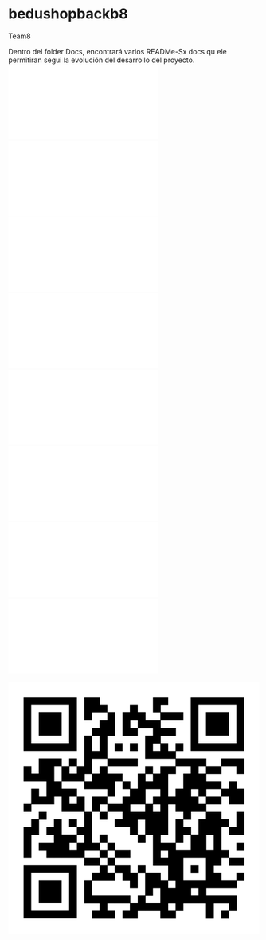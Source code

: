 # bedushopbackb8
Team8


Dentro del folder Docs, encontrará varios  READMe-Sx docs qu ele permitiran segui la evolución del desarrollo del proyecto.
![Readme Sesion 1](./docs/README-S1.md)
![Readme Sesion 2](./docs/README-S2.md)
![Readme Sesion 3](./docs/README-S3.md)
![Readme Sesion 4](./docs/README-S4.md)
![Readme Sesion 5](./docs/README-S5.md)
![Readme Sesion 6](./docs/README-S6.md)
![Readme Sesion 7](./docs/README-S7.md)
![Readme Sesion 8](./docs/README-S8.md)



![QR Code](./docs/QRBeduShopBackB8.png)